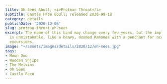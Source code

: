 ```yaml
---
title: Oh Sees &bull; <i>Protean Threat</i>
subtitle: Castle Face &bull; released 2020-09-18
category: details
publishDate: '2020-12-06'
slug: protean-threat-oh-sees
excerpt: The name of this band may change every few years, but the implacable drone
  is unmistakable, like a heavy, doomed Ramones with a penchant for occasional celestial
  excursions.
image: "~/assets/images/details/2020/12/oh-sees.jpg"
tags:
- Moon Duo
- Wooden Shjips
- The Melvins
- Oh Sees
- Castle Face
---
```


